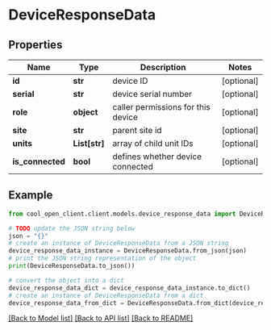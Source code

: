 # DeviceResponseData


## Properties

Name | Type | Description | Notes
------------ | ------------- | ------------- | -------------
**id** | **str** | device ID | [optional] 
**serial** | **str** | device serial number | [optional] 
**role** | **object** | caller permissions for this device | [optional] 
**site** | **str** | parent site id | [optional] 
**units** | **List[str]** | array of child unit IDs | [optional] 
**is_connected** | **bool** | defines whether device connected | [optional] 

## Example

```python
from cool_open_client.client.models.device_response_data import DeviceResponseData

# TODO update the JSON string below
json = "{}"
# create an instance of DeviceResponseData from a JSON string
device_response_data_instance = DeviceResponseData.from_json(json)
# print the JSON string representation of the object
print(DeviceResponseData.to_json())

# convert the object into a dict
device_response_data_dict = device_response_data_instance.to_dict()
# create an instance of DeviceResponseData from a dict
device_response_data_from_dict = DeviceResponseData.from_dict(device_response_data_dict)
```
[[Back to Model list]](../README.md#documentation-for-models) [[Back to API list]](../README.md#documentation-for-api-endpoints) [[Back to README]](../README.md)


